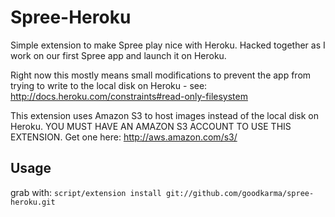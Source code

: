 Spree-Heroku
============

Simple extension to make Spree play nice with Heroku. Hacked together as I work on our first Spree app and launch it on Heroku.

Right now this mostly means small modifications to prevent the app from trying to write to the local disk on Heroku - see:  http://docs.heroku.com/constraints#read-only-filesystem

This extension uses Amazon S3 to host images instead of the local disk on Heroku. YOU MUST HAVE AN AMAZON S3 ACCOUNT TO USE THIS EXTENSION.  Get one here: http://aws.amazon.com/s3/


Usage
-----

grab with: `script/extension install git://github.com/goodkarma/spree-heroku.git`
 




